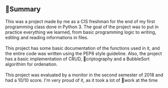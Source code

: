 ## :scroll:Summary ##

This was a project made by me as a CIS freshman for the end of my first programming class done in Python 3.
The goal of the project was to put in practice everything we learned, from basic programming logic
to writing, editing and reading informations in files.
<br></br>
This project has some basic documentation of the functions used in it, and the entire code was 
written using the PEP8 style guideline. Also, the project has a basic implementation of CRUD,
:closed_lock_with_key:criptography and a BubbleSort algorithim for ordenation.
<br></br>
This project was evaluated by a monitor in the second semester of 2018 and had a 10/10 score. I'm very proud of it,
as it took a lot of :muscle:work at the time
